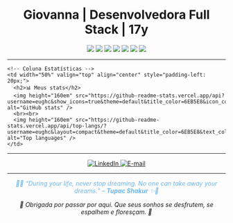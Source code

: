 <h1 align="center">Giovanna | Desenvolvedora Full Stack | 17y</h1>

<p align="center">
  <img src="https://img.shields.io/badge/HTML5-CDE8F6?style=for-the-badge&logo=html5&logoColor=white" />
  <img src="https://img.shields.io/badge/CSS3-BEE3F8?style=for-the-badge&logo=css3&logoColor=white" />
  <img src="https://img.shields.io/badge/JavaScript-A7D8F0?style=for-the-badge&logo=javascript&logoColor=white" />
  <img src="https://img.shields.io/badge/Python-9BD3F4?style=for-the-badge&logo=python&logoColor=white" />
  <img src="https://img.shields.io/badge/React-81C8F2?style=for-the-badge&logo=react&logoColor=white" />
  <img src="https://img.shields.io/badge/React%20Native-6EB5E8?style=for-the-badge&logo=react&logoColor=white" />
  <img src="https://img.shields.io/badge/Figma-92CCF3?style=for-the-badge&logo=figma&logoColor=white" />
</p>

---
    <!-- Coluna Estatísticas -->
    <td width="50%" valign="top" align="center" style="padding-left: 20px;">
      <h2>📊 Meus stats</h2>
      <img height="160em" src="https://github-readme-stats.vercel.app/api?username=eughc&show_icons=true&theme=default&title_color=6EB5E8&icon_color=6EB5E8&text_color=6EB5E8&bg_color=ffffff00&hide_border=true" alt="GitHub stats" />
      <br><br>
      <img height="160em" src="https://github-readme-stats.vercel.app/api/top-langs/?username=eughc&layout=compact&theme=default&title_color=6EB5E8&text_color=6EB5E8&bg_color=ffffff00&hide_border=true" alt="Top languages" />
    </td>
  </tr>
</table>

---

<p align="center">
  <a href="https://www.linkedin.com/in/seulink" target="_blank">
    <img src="https://img.shields.io/badge/LinkedIn-CDE8F6?style=for-the-badge&logo=linkedin&logoColor=white" alt="LinkedIn"/>
  </a>
  <a href="mailto:seuemail@email.com">
    <img src="https://img.shields.io/badge/E--mail-BEE3F8?style=for-the-badge&logo=gmail&logoColor=white" alt="E-mail"/>
  </a>
</p>

---

<p align="center" style="font-style: italic; color: #6EB5E8;">
🌊✨ “During your life, never stop dreaming. No one can take away your dreams.” – <strong>Tupac Shakur</strong> ✨🌊  
</p>
<p align="center" style="font-style: italic;">
🫧 Obrigada por passar por aqui. Que seus sonhos se desfrutem, se espalhem e floresçam. 🫧  
</p>
